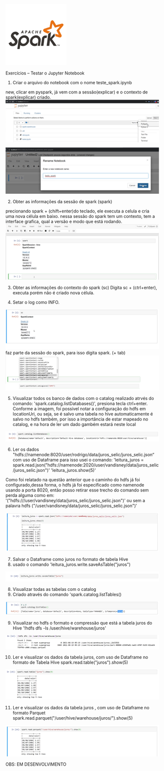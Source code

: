<img src="https://github.com/vandisney/Spark/blob/main/imagens/spark_logo.jpg" width="200"/>

Exercícios – Testar o Jupyter Notebook

1. Criar o arquivo do notebook com o nome teste_spark.ipynb

new, clicar em pyspark, já vem com a sessão(explicar) e o contexto de spark(explicar) criado.
<img src="https://github.com/vandisney/Spark/blob/main/imagens/sessao.png"/> </p>
<img src="https://github.com/vandisney/Spark/blob/main/imagens/sessao2.png"/>

2. Obter as informações da sessão de spark (spark)

precionando spark + (chift+enter)do teclado, ele executa a celula e cria uma nova célula em baixo.
nessa sessão do spark tem um contexto, tem a interface grafica, qual a versão e modo que está rodando.
<img src="https://github.com/vandisney/Spark/blob/main/imagens/sessao3.png"/>

3. Obter as informações do contexto do spark (sc)
Digita sc + (ctrl+enter), executa porém não é criado nova célula.


4. Setar o log como INFO.
<img src="https://github.com/vandisney/Spark/blob/main/imagens/sessao4.png"/>
faz parte da sessão do spark, para isso digita spark. (+ tab)
 <img src="https://github.com/vandisney/Spark/blob/main/imagens/sessao5.png"/>

5. Visualizar todos os banco de dados com o catalog
realizado atrvés do comando: 'spark.catalog.listDatabases()', presiona tecla ctrl+enter.
Conforme a imagem, foi possível notar a configuração do hdfs em locationUri, ou seja, se é salvo uma tabela no hive automaticamente é salvo no hdfs também, por isso a importância de estar mapeado no catalog, e na hora de ler um dado gambém estará neste local
<img src="https://github.com/vandisney/Spark/blob/main/imagens/sessao6.png"/>

6. Ler os dados "hdfs://namenode:8020/user/rodrigo/data/juros_selic/juros_selic.json“ com uso de Dataframe
 para isso usei o comando:
 'leitura_juros = spark.read.json("hdfs://namenode:2020/user/vandisney/data/juros_selic/juros_selic.json")'
 'leitura_juros.show(5)'
 
 Como foi relatado na questão anterior que o caminho do hdfs já foi configurado,dessa forma, o hdfs já foi especificado como namenode usando a porta 8020, então posso retirar esse trecho do comando sem perda alguma como em: '("hdfs:///user/vandisney/data/juros_selic/juros_selic.json")' ou sem a palavra hdfs ("/user/vandisney/data/juros_selic/juros_selic.json")'
 
 <img src="https://github.com/vandisney/Spark/blob/main/imagens/sessao7.png"/>


7. Salvar o Dataframe como juros no formato de tabela Hive
8. usado o comando 'leitura_juros.write.saveAsTable("juros")
 <img src="https://github.com/vandisney/Spark/blob/main/imagens/sessao8.png"/>

8. Visualizar todas as tabelas com o catalog
9. Criado através do comando 'spark.catalog.listTables()
 <img src="https://github.com/vandisney/Spark/blob/main/imagens/sessao9.png"/>

9. Visualizar no hdfs o formato e compressão que está a tabela juros do Hive
'!hdfs dfs -ls /user/hive/warehouse/juros'
 <img src="https://github.com/vandisney/Spark/blob/main/imagens/sessao10.png"/>

10. Ler e visualizar os dados da tabela juros, com uso de Dataframe no formato de Tabela Hive
spark.read.table("juros").show(5)

 <img src="https://github.com/vandisney/Spark/blob/main/imagens/sessao11.png"/>

11. Ler e visualizar os dados da tabela juros , com uso de Dataframe no formato Parquet
spark.read.parquet("/user/hive/warehouse/juros/").show(5)
<img src="https://github.com/vandisney/Spark/blob/main/imagens/sessao12.png"/>


OBS: EM DESENVOLVIMENTO
